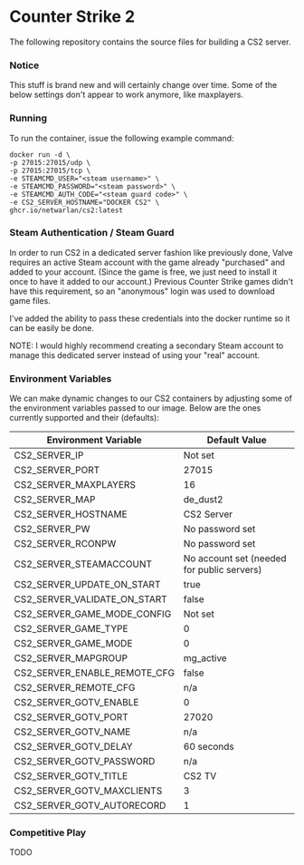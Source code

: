 # Counter Strike 2
The following repository contains the source files for building a CS2 server.

### Notice
This stuff is brand new and will certainly change over time. Some of the below settings don't appear to work anymore, like maxplayers.

### Running
To run the container, issue the following example command:
```
docker run -d \
-p 27015:27015/udp \
-p 27015:27015/tcp \
-e STEAMCMD_USER="<steam username>" \
-e STEAMCMD_PASSWORD="<steam password>" \
-e STEAMCMD_AUTH_CODE="<steam guard code>" \
-e CS2_SERVER_HOSTNAME="DOCKER CS2" \
ghcr.io/netwarlan/cs2:latest
```

### Steam Authentication / Steam Guard
In order to run CS2 in a dedicated server fashion like previously done, Valve requires an active Steam account with the game already "purchased" and added to your account. (Since the game is free, we just need to install it once to have it added to our account.) Previous Counter Strike games didn't have this requirement, so an "anonymous" login was used to download game files.

I've added the ability to pass these credentials into the docker runtime so it can be easily be done. 

NOTE: I would highly recommend creating a secondary Steam account to manage this dedicated server instead of using your "real" account. 

### Environment Variables
We can make dynamic changes to our CS2 containers by adjusting some of the environment variables passed to our image.
Below are the ones currently supported and their (defaults):

Environment Variable | Default Value
-------------------- | -------------
CS2_SERVER_IP | Not set
CS2_SERVER_PORT | 27015
CS2_SERVER_MAXPLAYERS | 16
CS2_SERVER_MAP | de_dust2
CS2_SERVER_HOSTNAME | CS2 Server
CS2_SERVER_PW | No password set
CS2_SERVER_RCONPW | No password set
CS2_SERVER_STEAMACCOUNT | No account set (needed for public servers)
CS2_SERVER_UPDATE_ON_START | true
CS2_SERVER_VALIDATE_ON_START | false
CS2_SERVER_GAME_MODE_CONFIG | Not set
CS2_SERVER_GAME_TYPE | 0
CS2_SERVER_GAME_MODE | 0
CS2_SERVER_MAPGROUP | mg_active
CS2_SERVER_ENABLE_REMOTE_CFG | false
CS2_SERVER_REMOTE_CFG | n/a
CS2_SERVER_GOTV_ENABLE | 0
CS2_SERVER_GOTV_PORT | 27020
CS2_SERVER_GOTV_NAME | n/a
CS2_SERVER_GOTV_DELAY | 60 seconds
CS2_SERVER_GOTV_PASSWORD | n/a
CS2_SERVER_GOTV_TITLE | CS2 TV
CS2_SERVER_GOTV_MAXCLIENTS | 3
CS2_SERVER_GOTV_AUTORECORD | 1


### Competitive Play
TODO
